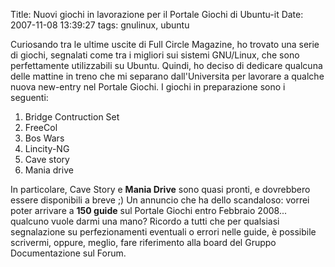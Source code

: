 Title: Nuovi giochi in lavorazione per il Portale Giochi di Ubuntu-it
Date:  2007-11-08 13:39:27
tags: gnulinux, ubuntu

Curiosando tra le ultime uscite di
Full Circle Magazine, ho trovato una serie di giochi, segnalati come tra i
migliori sui sistemi GNU/Linux, che sono perfettamente utilizzabili su Ubuntu.
Quindi, ho deciso di dedicare qualcuna delle mattine in treno che mi separano
dall'Universita per lavorare a qualche nuova new-entry nel Portale Giochi. I
giochi in preparazione sono i seguenti:

1. Bridge Contruction Set
2. FreeCol
3. Bos Wars
4. Lincity-NG
5. Cave story
6. Mania drive

In particolare, Cave Story e **Mania Drive** sono quasi pronti, e dovrebbero essere disponibili a
breve ;) Un annuncio che ha dello scandaloso: vorrei poter arrivare a **150
guide** sul Portale Giochi entro Febbraio 2008... qualcuno vuole darmi una
mano? Ricordo a tutti che per qualsiasi segnalazione su perfezionamenti
eventuali o errori nelle guide, è possibile scrivermi, oppure, meglio, fare
riferimento alla board del Gruppo Documentazione sul Forum.
